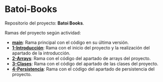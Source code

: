 # Batoi-Books
Repositorio del proyecto: **Batoi Books**.

Ramas del proyecto según actividad:
 - [**main**]([https://github.com/tu-usuario/batoi-books/tree/main](https://github.com/Desarrollo-Cliente-Alejandro-Martinez/Batoi-Books/tree/main)): Rama principal con el código en su última versión.
 - [**1-Introducción**](https://github.com/Desarrollo-Cliente-Alejandro-Martinez/Batoi-Books/tree/1-Introduccion): Rama con el inicio del proyecto y la realización del apartado de la introducción.
 - [**2-Arrays**](https://github.com/Desarrollo-Cliente-Alejandro-Martinez/Batoi-Books/tree/2-Arrays): Rama con el código del apartado de arrays del proyecto.
 - [**3-Clases**](https://github.com/Desarrollo-Cliente-Alejandro-Martinez/Batoi-Books/tree/3-Clases): Rama con el código del apartado de las clases del proyecto.
 - [**4-Persistencia**](https://github.com/Desarrollo-Cliente-Alejandro-Martinez/Batoi-Books/tree/4-Persistencia): Rama con el código del apartado de persistencia del proyecto.
